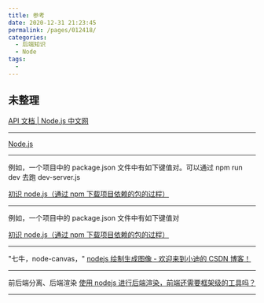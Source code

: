 ```yaml
---
title: 参考
date: 2020-12-31 21:23:45
permalink: /pages/012418/
categories:
  - 后端知识
  - Node
tags:
  -
---
```


## 未整理

[API 文档 | Node.js 中文网](http://nodejs.cn/api/)

---

[Node.js](https://nodejs.org/en/)

---

例如，一个项目中的 package.json 文件中有如下键值对。可以通过 npm run dev 去跑 dev-server.js

[初识 node.js（通过 npm 下载项目依赖的包的过程）](https://www.cnblogs.com/xihuanniya/p/9985489.html)

---

例如，一个项目中的 package.json 文件中有如下键值对

[初识 node.js（通过 npm 下载项目依赖的包的过程）](https://www.cnblogs.com/xihuanniya/p/9985489.html)

---

"七牛，node-canvas，"
[nodejs 绘制生成图像 - 欢迎来到小迪的 CSDN 博客！](https://blog.csdn.net/u014374031/article/details/80234645)

---

前后端分离、后端渲染
[使用 nodejs 进行后端渲染，前端还需要框架级的工具吗？](http://www.imooc.com/wenda/detail/419892)

---
